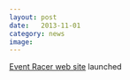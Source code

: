 ```yaml
---
layout: post
date:   2013-11-01
category: news
image: 
---
```


[Event Racer web site](http://www.eventracer.org/) launched